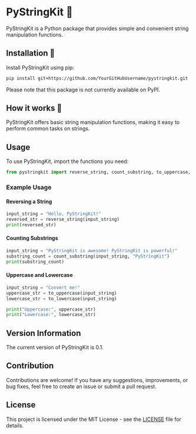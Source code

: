 # PyStringKit 🐍

PyStringKit is a Python package that provides simple and convenient string manipulation functions.

## Installation 📩

Install PyStringKit using pip:

```bash
pip install git+https://github.com/YourGitHubUsername/pystringkit.git
```

Please note that this package is not currently available on PyPI.

## How it works 💽

PyStringKit offers basic string manipulation functions, making it easy to perform common tasks on strings.

## Usage

To use PyStringKit, import the functions you need:

```python
from pystringkit import reverse_string, count_substring, to_uppercase, to_lowercase
```

### Example Usage

#### Reversing a String

```python
input_string = "Hello, PyStringKit!"
reversed_str = reverse_string(input_string)
print(reversed_str)
```

#### Counting Substrings

```python
input_string = "PyStringKit is awesome! PyStringKit is powerful!"
substring_count = count_substring(input_string, "PyStringKit")
print(substring_count)
```

#### Uppercase and Lowercase

```python
input_string = "Convert me!"
uppercase_str = to_uppercase(input_string)
lowercase_str = to_lowercase(input_string)

print("Uppercase:", uppercase_str)
print("Lowercase:", lowercase_str)
```

## Version Information

The current version of PyStringKit is 0.1.

## Contribution

Contributions are welcome! If you have any suggestions, improvements, or bug fixes, feel free to create an issue or submit a pull request.

## License

This project is licensed under the MIT License - see the [LICENSE](LICENSE) file for details.
